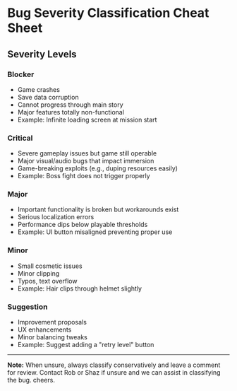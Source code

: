 
# Bug Severity Classification Cheat Sheet

## Severity Levels

### Blocker
- Game crashes
- Save data corruption
- Cannot progress through main story
- Major features totally non-functional
- Example: Infinite loading screen at mission start

### Critical
- Severe gameplay issues but game still operable
- Major visual/audio bugs that impact immersion
- Game-breaking exploits (e.g., duping resources easily)
- Example: Boss fight does not trigger properly

### Major
- Important functionality is broken but workarounds exist
- Serious localization errors
- Performance dips below playable thresholds
- Example: UI button misaligned preventing proper use

### Minor
- Small cosmetic issues
- Minor clipping
- Typos, text overflow
- Example: Hair clips through helmet slightly

### Suggestion
- Improvement proposals
- UX enhancements
- Minor balancing tweaks
- Example: Suggest adding a "retry level" button

---

**Note:** When unsure, always classify conservatively and leave a comment for review. Contact Rob or Shaz if unsure and we can assist in classifying the bug. cheers.
